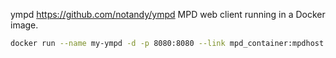 ympd https://github.com/notandy/ympd MPD web client running in a Docker image.


```Bash
docker run --name my-ympd -d -p 8080:8080 --link mpd_container:mpdhost alastair/docker-ympd
```


